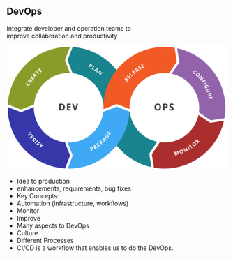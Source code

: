 ## DevOps

<section>

Integrate developer and operation teams to <br/>
improve collaboration and productivity

![DevOps](/img/intro-devops.svg) <!-- .element: style="border:0;background-color:inherit;margin-top:0;height:8em;margin-bottom:-3em" -->

<aside class="notes">

* Idea to production
 * enhancements, requirements, bug fixes
* Key Concepts:
 * Automation (infrastructure, workflows)
 * Monitor
 * Improve
* Many aspects to DevOps
 * Culture
 * Different Processes
* CI/CD is a workflow that enables us to do the DevOps.
</aside>
</section>
<!-- -->

